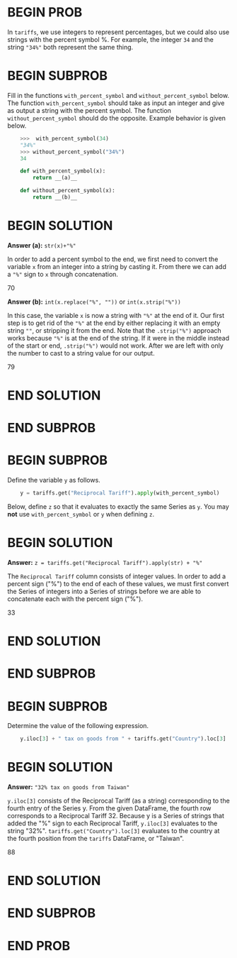 # BEGIN PROB

In `tariffs`, we use integers to represent percentages, but we could
also use strings with the percent symbol %. For example, the integer
`34` and the string `"34%"` both represent the same thing.

# BEGIN SUBPROB

Fill in the functions `with_percent_symbol` and `without_percent_symbol`
below. The function `with_percent_symbol` should take as input an
integer and give as output a string with the percent symbol. The
function `without_percent_symbol` should do the opposite. Example
behavior is given below.

```py
    >>>  with_percent_symbol(34)
    "34%"
    >>> without_percent_symbol("34%")
    34

    def with_percent_symbol(x):
        return __(a)__

    def without_percent_symbol(x):
        return __(b)__
```

# BEGIN SOLUTION

**Answer (a):** `str(x)+"%"`

In order to add a percent symbol to the end, we first need to convert the variable `x` from an integer into a string by casting it. From there we can add a `"%"` sign to `x` through concatenation.

<average>70</average>

**Answer (b):** `int(x.replace("%", ""))` or `int(x.strip("%"))`

In this case, the variable `x` is now a string with `"%"` at the end of it. Our first step is to get rid of the `"%"` at the end by either replacing it with an empty string `""`, or stripping it from the end. Note that the `.strip("%")` approach works because `"%"` is at the end of the string. If it were in the middle instead of the start or end, `.strip("%")` would not work. After we are left with only the number to cast to a string value for our output.

<average>79</average>

# END SOLUTION

# END SUBPROB

# BEGIN SUBPROB

Define the variable `y` as follows.

```py
    y = tariffs.get("Reciprocal Tariff").apply(with_percent_symbol)
```

Below, define `z` so that it evaluates to exactly the same Series as
`y`. You may **not** use `with_percent_symbol` or `y` when defining `z`.

# BEGIN SOLUTION

**Answer:** `z = tariffs.get("Reciprocal Tariff").apply(str) + "%"`

The `Reciprocal Tariff` column consists of integer values. In order to add a percent sign ("%") to the end of each of these values, we must first convert the Series of integers into a Series of strings before we are able to concatenate each with the percent sign ("%").

<average>33</average>

# END SOLUTION

# END SUBPROB

# BEGIN SUBPROB

Determine the value of the following expression.

```py
    y.iloc[3] + " tax on goods from " + tariffs.get("Country").loc[3]
```

# BEGIN SOLUTION

**Answer:** `"32% tax on goods from Taiwan"`

`y.iloc[3]` consists of the Reciprocal Tariff (as a string) corresponding to the fourth entry of the Series y. From the given DataFrame, the fourth row corresponds to a Reciprocal Tariff 32. Because y is a Series of strings that added the "%" sign to each Reciprocal Tariff, `y.iloc[3]` evaluates to the string "32%". `tariffs.get("Country").loc[3]` evaluates to the country at the fourth position from the `tariffs` DataFrame, or "Taiwan".

<average>88</average>

# END SOLUTION

# END SUBPROB

# END PROB

